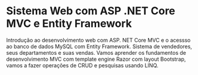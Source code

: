 # Sistema Web com ASP .NET Core MVC e Entity Framework
Introdução ao desenvolvimento web com ASP. NET Core MVC e o acessso ao banco de dados MySQL com Entity Framework.
Sistema de vendedores, seus departamentos e suas vendas. Vamos aprender os fundamentos de desenvolvimento MVC com template engine Razor com layout Bootstrap, vamos a fazer operações de CRUD e pesquisas usando LINQ.
